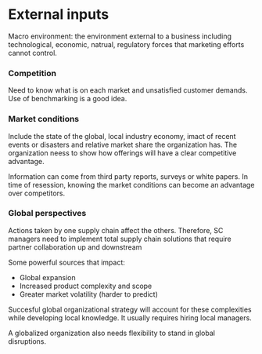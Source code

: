 # External inputs

Macro environment: the environment external to a business including technological, economic, natrual, regulatory forces that marketing efforts cannot control.

### Competition

Need to know what is on each market and unsatisfied customer demands. Use of benchmarking is a good idea. 

### Market conditions

Include the state of the global, local industry economy, imact of recent events or disasters and relative market share the organization has. The organization neess to show how offerings will have a clear competitive advantage.

Information can come from third party reports, surveys or white papers. In time of resession, knowing the market conditions can become an advantage over competitors.

### Global perspectives

Actions taken by one supply chain affect the others. Therefore, SC managers need to implement total supply chain solutions that require partner collaboration up and downstream

Some powerful sources that impact:

- Global expansion
- Increased product complexity and scope 
- Greater market volatility (harder to predict)



Succesful global organizational strategy will account for these complexities while developing local knowledge. It usually requires hiring local managers.

A globalized organization also needs flexibility to stand in global disruptions.